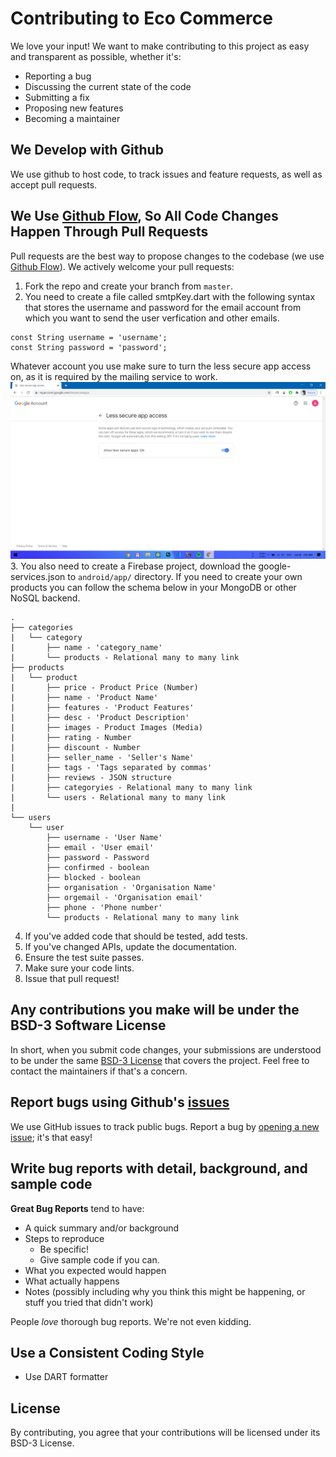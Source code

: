 # Contributing to Eco Commerce
We love your input! We want to make contributing to this project as easy and transparent as possible, whether it's:

- Reporting a bug
- Discussing the current state of the code
- Submitting a fix
- Proposing new features
- Becoming a maintainer

## We Develop with Github
We use github to host code, to track issues and feature requests, as well as accept pull requests.

## We Use [Github Flow](https://guides.github.com/introduction/flow/index.html), So All Code Changes Happen Through Pull Requests
Pull requests are the best way to propose changes to the codebase (we use [Github Flow](https://guides.github.com/introduction/flow/index.html)). We actively welcome your pull requests:

1. Fork the repo and create your branch from `master`.
2. You need to create a file called smtpKey.dart with the following syntax that stores the username and password for the email account from which you want to send the user verfication and other emails.
```
const String username = 'username';
const String password = 'password';
```
Whatever account you use make sure to turn the less secure app access on, as it is required by the mailing service to work.
![](demo/lesssecure.png)
3. You also need to create a Firebase project, download the google-services.json to `android/app/` directory.
If you need to create your own products you can follow the schema below in your MongoDB or other NoSQL backend.
```
.
├── categories
|   └── category
|       ├── name - 'category_name'
|       └── products - Relational many to many link
├── products
|   └── product
|       ├── price - Product Price (Number)
|       ├── name - 'Product Name'
|       ├── features - 'Product Features'
|       ├── desc - 'Product Description'
|       ├── images - Product Images (Media)
|       ├── rating - Number
|       ├── discount - Number
|       ├── seller_name - 'Seller's Name'
|       ├── tags - 'Tags separated by commas'
|       ├── reviews - JSON structure
|       ├── categoryies - Relational many to many link
|       └── users - Relational many to many link
|
└── users
    └── user
        ├── username - 'User Name'
        ├── email - 'User email'
        ├── password - Password
        ├── confirmed - boolean
        ├── blocked - boolean
        ├── organisation - 'Organisation Name'
        ├── orgemail - 'Organisation email'
        ├── phone - 'Phone number'
        └── products - Relational many to many link
```
4. If you've added code that should be tested, add tests.
5. If you've changed APIs, update the documentation.
6. Ensure the test suite passes.
7. Make sure your code lints.
8. Issue that pull request!

## Any contributions you make will be under the BSD-3 Software License
In short, when you submit code changes, your submissions are understood to be under the same [BSD-3 License](https://choosealicense.com/licenses/bsd-3-clause/) that covers the project. Feel free to contact the maintainers if that's a concern.

## Report bugs using Github's [issues](https://github.com/Hash-Studios/eco_commerce_app/issues)
We use GitHub issues to track public bugs. Report a bug by [opening a new issue](https://github.com/Hash-Studios/eco_commerce_app/issues/new); it's that easy!

## Write bug reports with detail, background, and sample code
**Great Bug Reports** tend to have:

- A quick summary and/or background
- Steps to reproduce
  - Be specific!
  - Give sample code if you can.
- What you expected would happen
- What actually happens
- Notes (possibly including why you think this might be happening, or stuff you tried that didn't work)

People *love* thorough bug reports. We're not even kidding.

## Use a Consistent Coding Style
* Use DART formatter

## License
By contributing, you agree that your contributions will be licensed under its BSD-3 License.
